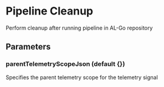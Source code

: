# Pipeline Cleanup
Perform cleanup after running pipeline in AL-Go repository
## Parameters
### parentTelemetryScopeJson (default {})
Specifies the parent telemetry scope for the telemetry signal